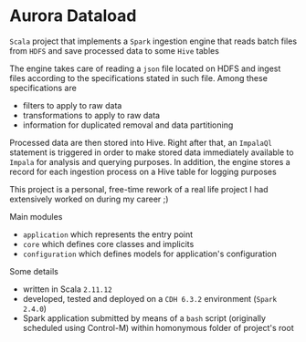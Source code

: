 # Aurora Dataload

`Scala` project that implements a `Spark` ingestion engine that reads
batch files from `HDFS` and save processed data to some `Hive` tables 

The engine takes care of reading a `json` file located on HDFS and ingest
files according to the specifications stated in such file. Among these specifications are

* filters to apply to raw data
* transformations to apply to raw data
* information for duplicated removal and data partitioning

Processed data are then stored into Hive. Right after that, an `ImpalaQl` statement 
is triggered in order to make stored data immediately available to `Impala` for analysis 
and querying purposes. In addition, the engine stores a record for each ingestion process 
on a Hive table for logging purposes

This project is a personal, free-time rework of a real life project
I had extensively worked on during my career ;)

Main modules

* `application` which represents the entry point
* `core` which defines core classes and implicits
* `configuration` which defines models for application's configuration

Some details

* written in Scala `2.11.12`
* developed, tested and deployed on a `CDH 6.3.2` environment (`Spark 2.4.0`)
* Spark application submitted by means of a `bash` script (originally scheduled using Control-M) within homonymous folder of project's root